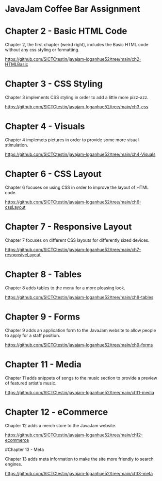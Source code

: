 # JavaJam Coffee Bar Assignment

# Chapter 2 - Basic HTML Code

Chapter 2, the first chapter (weird right), includes the Basic HTML code without any css styling or formatting.

https://github.com/SICTCtestin/javajam-loganhue52/tree/main/ch2-HTMLBasic

# Chapter 3 - CSS Styling

Chapter 3 implements CSS styling in order to add a little more pizz-azz.

https://github.com/SICTCtestin/javajam-loganhue52/tree/main/ch3-css

# Chapter 4 - Visuals

Chapter 4 implemets pictures in order to provide some more visual stimulation.

https://github.com/SICTCtestin/javajam-loganhue52/tree/main/ch4-Visuals

# Chapter 6 - CSS Layout

Chapter 6 focuses on using CSS in order to improve the layout of HTML code.

https://github.com/SICTCtestin/javajam-loganhue52/tree/main/ch6-cssLayout

# Chapter 7 - Responsive Layout

Chapter 7 focuses on different CSS layouts for differently sized devices.

https://github.com/SICTCtestin/javajam-loganhue52/tree/main/ch7-responsiveLayout

# Chapter 8 - Tables

Chapter 8 adds tables to the menu for a more pleasing look.

https://github.com/SICTCtestin/javajam-loganhue52/tree/main/ch8-tables

# Chapter 9 - Forms

Chapter 9 adds an application form to the JavaJam website to allow people to apply for a staff position.

https://github.com/SICTCtestin/javajam-loganhue52/tree/main/ch9-forms

# Chapter 11 - Media

Chapter 11 adds snippets of songs to the music section to provide a preview of featured artist's music.

https://github.com/SICTCtestin/javajam-loganhue52/tree/main/ch11-media

# Chapter 12 - eCommerce

Chapter 12 adds a merch store to the JavaJam website.

https://github.com/SICTCtestin/javajam-loganhue52/tree/main/ch12-ecommerce

#Chapter 13 - Meta

Chapter 13 adds meta information to make the site more friendly to search engines.

https://github.com/SICTCtestin/javajam-loganhue52/tree/main/ch13-meta

